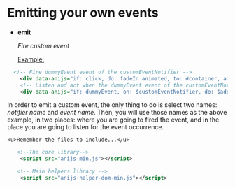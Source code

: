 Emitting your own events
===================================

 - **emit<a name="emit"></a>**

    _Fire custom event_

    <u>Example:</u>

```xml
  <!-- Fire dummyEvent event of the customEventNotifier -->
    <div data-anijs="if: click, do: fadeIn animated, to: #container, after: emit customEventNotifier.dummyEvent"> </div>
    <!-- Listen and act when the dummyEvent event of the customEventNotifier ocurres -->
    <div data-anijs="if: dummyEvent, on: $customEventNotifier, do: $addClass hidden,  to: $children #container | div"> </div>
```
In order to emit a custom event, the only thing to do is select two names: *notifier name* and *event name*. Then, you will use those names as the above example, in two places: where you are going to fired the event, and in the place you are going to listen for the event occurrence.

    <u>Remember the files to include...</u>
    
```xml
   <!--The core library-->
    <script src="anijs-min.js"></script>

   <!-- Main helpers library -->
    <script src="anijs-helper-dom-min.js"></script>
```
